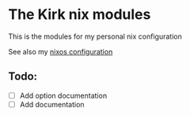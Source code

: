 # The Kirk nix modules

This is the modules for my personal nix configuration

See also my [nixos configuration](https://github.com/rasmus-kirk/nix-home-manager)

## Todo: 

- [ ] Add option documentation
- [ ] Add documentation
